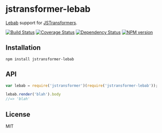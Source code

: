# jstransformer-lebab

[Lebab](http://lebab.io/) support for [JSTransformers](http://github.com/jstransformers).

[![Build Status](https://img.shields.io/travis/jstransformers/jstransformer-lebab/master.svg)](https://travis-ci.org/jstransformers/jstransformer-lebab)
[![Coverage Status](https://img.shields.io/codecov/c/github/jstransformers/jstransformer-lebab/master.svg)](https://codecov.io/gh/jstransformers/jstransformer-lebab)
[![Dependency Status](https://img.shields.io/david/jstransformers/jstransformer-lebab/master.svg)](http://david-dm.org/jstransformers/jstransformer-lebab)
[![NPM version](https://img.shields.io/npm/v/jstransformer-lebab.svg)](https://www.npmjs.org/package/jstransformer-lebab)

## Installation

    npm install jstransformer-lebab

## API

```js
var lebab = require('jstransformer')(require('jstransformer-lebab'));

lebab.render('blah').body
//=> 'blah'
```

## License

MIT
